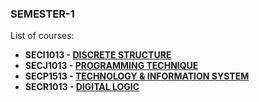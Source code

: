### SEMESTER-1
List of courses: 
- <b>SECI1013 - </b> [**DISCRETE STRUCTURE**](https://github.com/yAsmin241/SEMESTER-1/tree/main/DISCRETE%20STRUCTURE/ASSIGNMENT)<br>
- <b>SECJ1013 - </b> [**PROGRAMMING TECHNIQUE**](https://github.com/yAsmin241/SEMESTER-1/tree/main/PROGRAMMIN%20TECHNIQUE) <br>
- <b>SECP1513 - </b> [**TECHNOLOGY & INFORMATION SYSTEM**](https://github.com/yAsmin241/SEMESTER-1/tree/main/TECHNOLOGY%20%26%20INFORMATION%20SYSTEM) <br>
- <b>SECR1013 - </b> [**DIGITAL LOGIC**](https://github.com/yAsmin241/SEMESTER-1/tree/main/DIGITAL%20LOGIC/LAB) <br>
